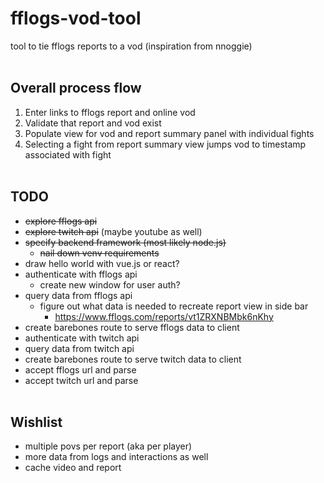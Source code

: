 # fflogs-vod-tool
tool to tie fflogs reports to a vod (inspiration from nnoggie)
<br><br>
## Overall process flow
1. Enter links to fflogs report and online vod
2. Validate that report and vod exist
3. Populate view for vod and report summary panel with individual fights
4. Selecting a fight from report summary view jumps vod to timestamp associated with fight
<br><br>
## TODO
- ~~explore fflogs api~~
- ~~explore twitch api~~ (maybe youtube as well)
- ~~specify backend framework (most likely node.js)~~
  - ~~nail down venv requirements~~
- draw hello world with vue.js or react?
- authenticate with fflogs api
  - create new window for user auth?
- query data from fflogs api
  - figure out what data is needed to recreate report view in side bar
    - https://www.fflogs.com/reports/vt1ZRXNBMbk6nKhy
- create barebones route to serve fflogs data to client
- authenticate with twitch api
- query data from twitch api
- create barebones route to serve twitch data to client
- accept fflogs url and parse
- accept twitch url and parse
<br><br>
## Wishlist
- multiple povs per report (aka per player)
- more data from logs and interactions as well
- cache video and report
